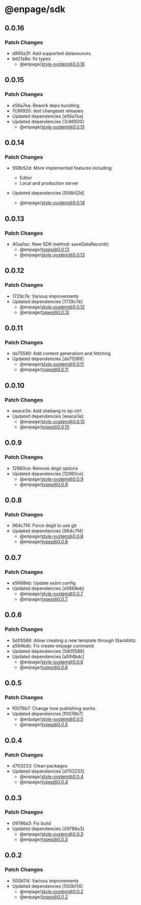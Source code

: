 # @enpage/sdk

## 0.0.16

### Patch Changes

- d895a3f: Add supported datasources
- bd21a8e: fix types
  - @enpage/style-system@0.0.16

## 0.0.15

### Patch Changes

- e56a7ea: Rework deps bundling
- 7c96920: test changeset releases
- Updated dependencies [e56a7ea]
- Updated dependencies [7c96920]
  - @enpage/style-system@0.0.15

## 0.0.14

### Patch Changes

- 558b52d: More implemented features including:

  - Editor
  - Local and production server

- Updated dependencies [558b52d]
  - @enpage/style-system@0.0.14

## 0.0.13

### Patch Changes

- 40aa1ac: New SDK method: saveDataRecord()
  - @enpage/types@0.0.13
  - @enpage/style-system@0.0.13

## 0.0.12

### Patch Changes

- 1729c7e: Various improvements
- Updated dependencies [1729c7e]
  - @enpage/style-system@0.0.12
  - @enpage/types@0.0.12

## 0.0.11

### Patch Changes

- da75589: Add context generatiion and fetching
- Updated dependencies [da75589]
  - @enpage/style-system@0.0.11
  - @enpage/types@0.0.11

## 0.0.10

### Patch Changes

- eeace3e: Add shebang to ep-ctrl
- Updated dependencies [eeace3e]
  - @enpage/style-system@0.0.10
  - @enpage/types@0.0.10

## 0.0.9

### Patch Changes

- 12960ce: Remove degit options
- Updated dependencies [12960ce]
  - @enpage/style-system@0.0.9
  - @enpage/types@0.0.9

## 0.0.8

### Patch Changes

- 964c7f4: Force degit to use git
- Updated dependencies [964c7f4]
  - @enpage/style-system@0.0.8
  - @enpage/types@0.0.8

## 0.0.7

### Patch Changes

- e5668eb: Update eslint config
- Updated dependencies [e5668eb]
  - @enpage/style-system@0.0.7
  - @enpage/types@0.0.7

## 0.0.6

### Patch Changes

- 5d05588: Allow creating a new template through Stackblitz
- a594bdc: Fix create-enpage command
- Updated dependencies [5d05588]
- Updated dependencies [a594bdc]
  - @enpage/style-system@0.0.6
  - @enpage/types@0.0.6

## 0.0.5

### Patch Changes

- f0076b7: Change how publishing works
- Updated dependencies [f0076b7]
  - @enpage/style-system@0.0.5
  - @enpage/types@0.0.5

## 0.0.4

### Patch Changes

- d703233: Clean packages
- Updated dependencies [d703233]
  - @enpage/style-system@0.0.4
  - @enpage/types@0.0.4

## 0.0.3

### Patch Changes

- 09786a3: Fix build
- Updated dependencies [09786a3]
  - @enpage/style-system@0.0.3
  - @enpage/types@0.0.3

## 0.0.2

### Patch Changes

- 500b114: Various improvements
- Updated dependencies [500b114]
  - @enpage/style-system@0.0.2
  - @enpage/types@0.0.2
